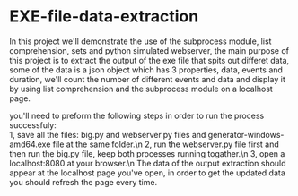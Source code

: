 # EXE-file-data-extraction

In this project we'll demonstrate the use of the subprocess module, list comprehension, sets and python simulated webserver, the main purpose of this project is to extract the output of the exe file that spits out differet data, some of the data is a json object which has 3 properties, data, events and duration, we'll count the number of different events and data and display it by using list comprehension and the subprocess module on a localhost page.
  
you'll need to preform the following steps in order to run the process successfuly:\
1, save all the files: big.py and webserver.py files and generator-windows-amd64.exe file at the same folder.\n
2, run the webserver.py file first and then run the big.py file, keep both processes running togather.\n
3, open a localhost:8080 at your browser.\n
The data of the output extraction should appear at the localhost page you've open, in order to get the updated data you should refresh the page every time.
